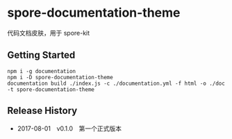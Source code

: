 # spore-documentation-theme

代码文档皮肤，用于 spore-kit

## Getting Started

```shell
npm i -g documentation
npm i -D spore-documentation-theme
documentation build ./index.js -c ./documentation.yml -f html -o ./doc -t spore-documentation-theme
```

## Release History

 * 2017-08-01 v0.1.0 第一个正式版本



